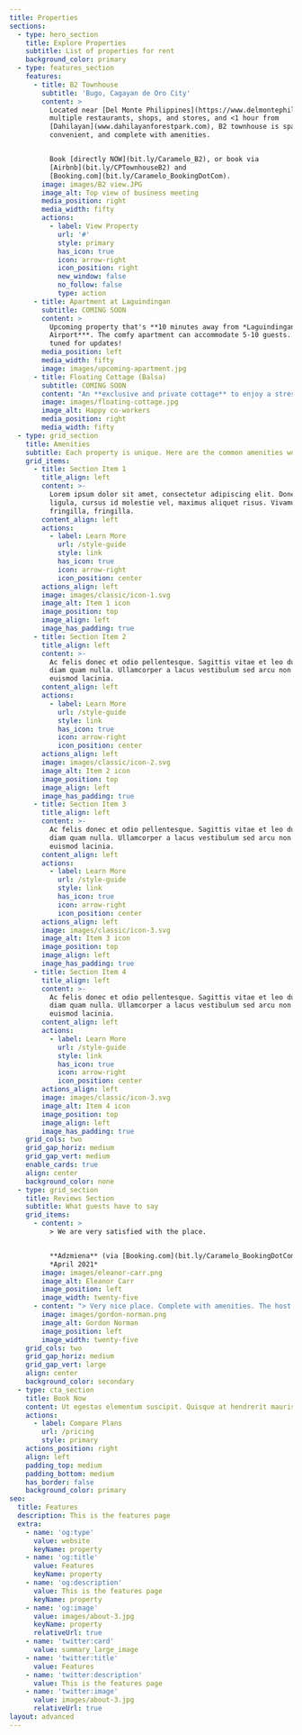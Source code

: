 ```yaml
---
title: Properties
sections:
  - type: hero_section
    title: Explore Properties
    subtitle: List of properties for rent
    background_color: primary
  - type: features_section
    features:
      - title: B2 Townhouse
        subtitle: 'Bugo, Cagayan de Oro City'
        content: >
          Located near [Del Monte Philippines](https://www.delmontephil.com),
          multiple restaurants, shops, and stores, and <1 hour from
          [Dahilayan](www.dahilayanforestpark.com), B2 townhouse is spacious,
          convenient, and complete with amenities.


          Book [directly NOW](bit.ly/Caramelo_B2), or book via
          [Airbnb](bit.ly/CPTownhouseB2) and
          [Booking.com](bit.ly/Caramelo_BookingDotCom).
        image: images/B2 view.JPG
        image_alt: Top view of business meeting
        media_position: right
        media_width: fifty
        actions:
          - label: View Property
            url: '#'
            style: primary
            has_icon: true
            icon: arrow-right
            icon_position: right
            new_window: false
            no_follow: false
            type: action
      - title: Apartment at Laguindingan
        subtitle: COMING SOON
        content: >
          Upcoming property that's **10 minutes away from *Laguindingan
          Airport***. The comfy apartment can accommodate 5-10 guests. Stay
          tuned for updates!
        media_position: left
        media_width: fifty
        image: images/upcoming-apartment.jpg
      - title: Floating Cottage (Balsa)
        subtitle: COMING SOON
        content: "An **exclusive and private cottage** to enjoy a stress-free and COVID-free getaway with your friends and family.\_*Balsa*'s are becoming more popular now that more people are looking for a **safe** **vacation** in the 'new normal'.\n\nIt's just you, your loved ones, and the sea.\n"
        image: images/floating-cottage.jpg
        image_alt: Happy co-workers
        media_position: right
        media_width: fifty
  - type: grid_section
    title: Amenities
    subtitle: Each property is unique. Here are the common amenities worth highlighting.
    grid_items:
      - title: Section Item 1
        title_align: left
        content: >-
          Lorem ipsum dolor sit amet, consectetur adipiscing elit. Donec nisl
          ligula, cursus id molestie vel, maximus aliquet risus. Vivamus in nibh
          fringilla, fringilla.
        content_align: left
        actions:
          - label: Learn More
            url: /style-guide
            style: link
            has_icon: true
            icon: arrow-right
            icon_position: center
        actions_align: left
        image: images/classic/icon-1.svg
        image_alt: Item 1 icon
        image_position: top
        image_align: left
        image_has_padding: true
      - title: Section Item 2
        title_align: left
        content: >-
          Ac felis donec et odio pellentesque. Sagittis vitae et leo duis ut
          diam quam nulla. Ullamcorper a lacus vestibulum sed arcu non odio
          euismod lacinia.
        content_align: left
        actions:
          - label: Learn More
            url: /style-guide
            style: link
            has_icon: true
            icon: arrow-right
            icon_position: center
        actions_align: left
        image: images/classic/icon-2.svg
        image_alt: Item 2 icon
        image_position: top
        image_align: left
        image_has_padding: true
      - title: Section Item 3
        title_align: left
        content: >-
          Ac felis donec et odio pellentesque. Sagittis vitae et leo duis ut
          diam quam nulla. Ullamcorper a lacus vestibulum sed arcu non odio
          euismod lacinia.
        content_align: left
        actions:
          - label: Learn More
            url: /style-guide
            style: link
            has_icon: true
            icon: arrow-right
            icon_position: center
        actions_align: left
        image: images/classic/icon-3.svg
        image_alt: Item 3 icon
        image_position: top
        image_align: left
        image_has_padding: true
      - title: Section Item 4
        title_align: left
        content: >-
          Ac felis donec et odio pellentesque. Sagittis vitae et leo duis ut
          diam quam nulla. Ullamcorper a lacus vestibulum sed arcu non odio
          euismod lacinia.
        content_align: left
        actions:
          - label: Learn More
            url: /style-guide
            style: link
            has_icon: true
            icon: arrow-right
            icon_position: center
        actions_align: left
        image: images/classic/icon-3.svg
        image_alt: Item 4 icon
        image_position: top
        image_align: left
        image_has_padding: true
    grid_cols: two
    grid_gap_horiz: medium
    grid_gap_vert: medium
    enable_cards: true
    align: center
    background_color: none
  - type: grid_section
    title: Reviews Section
    subtitle: What guests have to say
    grid_items:
      - content: >
          > We are very satisfied with the place.


          **Adzmiena** (via [Booking.com](bit.ly/Caramelo_BookingDotCom)),
          *April 2021*
        image: images/eleanor-carr.png
        image_alt: Eleanor Carr
        image_position: left
        image_width: twenty-five
      - content: "> Very nice place. Complete with amenities. The host was very accommodating and prompt in answering queries.\n\n**Nathaniel**\_(via\_[Airbnb](bit.ly/CPTownhouseB2)), *April 2021*\n"
        image: images/gordon-norman.png
        image_alt: Gordon Norman
        image_position: left
        image_width: twenty-five
    grid_cols: two
    grid_gap_horiz: medium
    grid_gap_vert: large
    align: center
    background_color: secondary
  - type: cta_section
    title: Book Now
    content: Ut egestas elementum suscipit. Quisque at hendrerit mauris.
    actions:
      - label: Compare Plans
        url: /pricing
        style: primary
    actions_position: right
    align: left
    padding_top: medium
    padding_bottom: medium
    has_border: false
    background_color: primary
seo:
  title: Features
  description: This is the features page
  extra:
    - name: 'og:type'
      value: website
      keyName: property
    - name: 'og:title'
      value: Features
      keyName: property
    - name: 'og:description'
      value: This is the features page
      keyName: property
    - name: 'og:image'
      value: images/about-3.jpg
      keyName: property
      relativeUrl: true
    - name: 'twitter:card'
      value: summary_large_image
    - name: 'twitter:title'
      value: Features
    - name: 'twitter:description'
      value: This is the features page
    - name: 'twitter:image'
      value: images/about-3.jpg
      relativeUrl: true
layout: advanced
---
```

